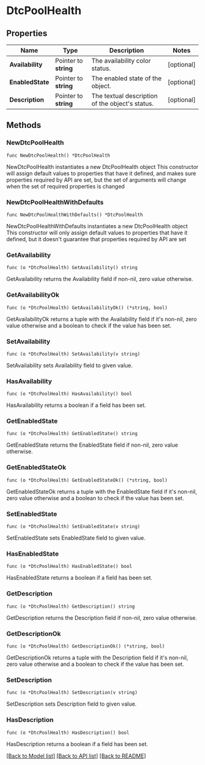 # DtcPoolHealth

## Properties

Name | Type | Description | Notes
------------ | ------------- | ------------- | -------------
**Availability** | Pointer to **string** | The availability color status. | [optional] 
**EnabledState** | Pointer to **string** | The enabled state of the object. | [optional] 
**Description** | Pointer to **string** | The textual description of the object&#39;s status. | [optional] 

## Methods

### NewDtcPoolHealth

`func NewDtcPoolHealth() *DtcPoolHealth`

NewDtcPoolHealth instantiates a new DtcPoolHealth object
This constructor will assign default values to properties that have it defined,
and makes sure properties required by API are set, but the set of arguments
will change when the set of required properties is changed

### NewDtcPoolHealthWithDefaults

`func NewDtcPoolHealthWithDefaults() *DtcPoolHealth`

NewDtcPoolHealthWithDefaults instantiates a new DtcPoolHealth object
This constructor will only assign default values to properties that have it defined,
but it doesn't guarantee that properties required by API are set

### GetAvailability

`func (o *DtcPoolHealth) GetAvailability() string`

GetAvailability returns the Availability field if non-nil, zero value otherwise.

### GetAvailabilityOk

`func (o *DtcPoolHealth) GetAvailabilityOk() (*string, bool)`

GetAvailabilityOk returns a tuple with the Availability field if it's non-nil, zero value otherwise
and a boolean to check if the value has been set.

### SetAvailability

`func (o *DtcPoolHealth) SetAvailability(v string)`

SetAvailability sets Availability field to given value.

### HasAvailability

`func (o *DtcPoolHealth) HasAvailability() bool`

HasAvailability returns a boolean if a field has been set.

### GetEnabledState

`func (o *DtcPoolHealth) GetEnabledState() string`

GetEnabledState returns the EnabledState field if non-nil, zero value otherwise.

### GetEnabledStateOk

`func (o *DtcPoolHealth) GetEnabledStateOk() (*string, bool)`

GetEnabledStateOk returns a tuple with the EnabledState field if it's non-nil, zero value otherwise
and a boolean to check if the value has been set.

### SetEnabledState

`func (o *DtcPoolHealth) SetEnabledState(v string)`

SetEnabledState sets EnabledState field to given value.

### HasEnabledState

`func (o *DtcPoolHealth) HasEnabledState() bool`

HasEnabledState returns a boolean if a field has been set.

### GetDescription

`func (o *DtcPoolHealth) GetDescription() string`

GetDescription returns the Description field if non-nil, zero value otherwise.

### GetDescriptionOk

`func (o *DtcPoolHealth) GetDescriptionOk() (*string, bool)`

GetDescriptionOk returns a tuple with the Description field if it's non-nil, zero value otherwise
and a boolean to check if the value has been set.

### SetDescription

`func (o *DtcPoolHealth) SetDescription(v string)`

SetDescription sets Description field to given value.

### HasDescription

`func (o *DtcPoolHealth) HasDescription() bool`

HasDescription returns a boolean if a field has been set.


[[Back to Model list]](../README.md#documentation-for-models) [[Back to API list]](../README.md#documentation-for-api-endpoints) [[Back to README]](../README.md)


